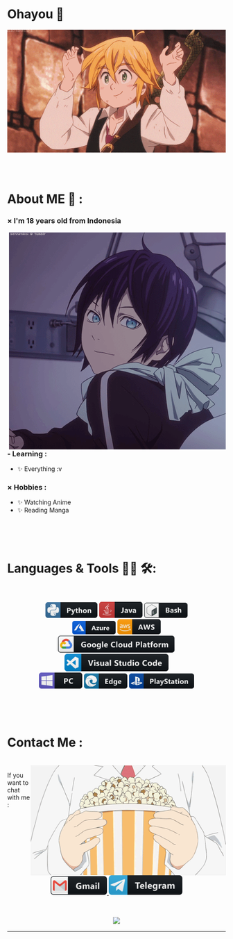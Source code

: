 # Ohayou 👋

<div align="center">
<img hight="300" width="700" alt="GIF" align="center" src="https://github.com/ItoRenz/ItoRenz/blob/main/assets/208593.gif">
</div>

</br>
</br>
</br>


# About ME 💬 :

### × I'm 18 years old from Indonesia

<img hight="400" width="500" alt="GIF" align="right" src="https://github.com/ItoRenz/ItoRenz/blob/main/assets/13626.gif">

### - Learning :
- ✨ Everything :v

### × Hobbies :
- ✨ Watching Anime
- ✨ Reading Manga

</br>
</br>
</br>


# Languages & Tools 👨‍💻 🛠:
</br>

<p align="center">

<!-- For more icons please follow  https://github.com/MikeCodesDotNET/ColoredBadges -->
<img src="https://github.com/ItoRenz/ItoRenz/blob/main/assets/icons/python.png" alt="python" width="120" hight="50">
<img src="https://github.com/ItoRenz/ItoRenz/blob/main/assets/icons/java.png" alt="java" width="100" hight="50">
<img src="https://github.com/ItoRenz/ItoRenz/blob/main/assets/icons/bash.png" alt="bash" width="100" hight="50">
</br>
<img src="https://github.com/ItoRenz/ItoRenz/blob/main/assets/icons/azure.png" alt="azure" width="100" hight="50">
<img src="https://github.com/ItoRenz/ItoRenz/blob/main/assets/icons/aws.png" alt="aws" width="100" hight="50">
</br>
<img src="https://github.com/ItoRenz/ItoRenz/blob/main/assets/icons/google_cloud_platform.png" alt="google_cloud_platform" width="270" hight="50">
<img src="https://github.com/ItoRenz/ItoRenz/blob/main/assets/icons/visualstudio_code.png" alt="visualstudio_code" width="240" hight="50">
</br>
<img src="https://github.com/ItoRenz/ItoRenz/blob/main/assets/icons/pc.png" alt="pc" width="100" hight="50">
<img src="https://github.com/ItoRenz/ItoRenz/blob/main/assets/icons/edge.png" alt="edge" width="100" hight="50">
<img src="https://github.com/ItoRenz/ItoRenz/blob/main/assets/icons/playstation@3x.png" alt="playstation" width="150" hight="50">
</p>
</br>
</br>
</br>



# Contact Me :

<p>
 </br>


<img hight="320" width="450" align="right" alt="GIF" src="https://github.com/ItoRenz/ItoRenz/blob/main/assets/15682.gif">

If you want to chat with me :

<p align="center" >
<a href="mailto:ridwan.ri214@gmail.com">
 <img alt="Gmail" width="130" hight="100" src="https://github.com/ItoRenz/ItoRenz/blob/main/assets/icons/gmail.png" />
</a>
<a href="https://t.me/ItoRenz/">
  <img alt="Telegram" width="170" hight="100" src="https://github.com/ItoRenz/ItoRenz/blob/main/assets/icons/telegram.png" />
</br>
</br>
</br>
</a>
 </p>

<p align="center" >  
  <a href="https://github.com/anuraghazra/github-readme-stats"> 
<img  src="https://github-readme-stats.vercel.app/api?username=ItoRenz&&show_icons=true&theme=radical"/>
  </a>
  </p>

*************
